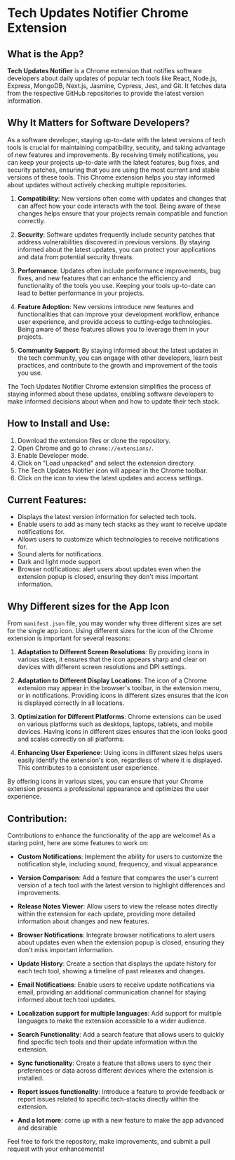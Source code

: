
# Tech Updates Notifier Chrome Extension

## What is the App?
**Tech Updates Notifier** is a Chrome extension that notifies software developers about daily updates of popular tech tools like React, Node.js, Express, MongoDB, Next.js, Jasmine, Cypress, Jest, and Git. It fetches data from the respective GitHub repositories to provide the latest version information. 


## Why It Matters for Software Developers?
As a software developer, staying up-to-date with the latest versions of tech tools is crucial for maintaining compatibility, security, and taking advantage of new features and improvements. By receiving timely notifications, you can keep your projects up-to-date with the latest features, bug fixes, and security patches, ensuring that you are using the most current and stable versions of these tools. This Chrome extension helps you stay informed about updates without actively checking multiple repositories. 

1. **Compatibility**: New versions often come with updates and changes that can affect how your code interacts with the tool. Being aware of these changes helps ensure that your projects remain compatible and function correctly.

2. **Security**: Software updates frequently include security patches that address vulnerabilities discovered in previous versions. By staying informed about the latest updates, you can protect your applications and data from potential security threats.

3. **Performance**: Updates often include performance improvements, bug fixes, and new features that can enhance the efficiency and functionality of the tools you use. Keeping your tools up-to-date can lead to better performance in your projects.

4. **Feature Adoption**: New versions introduce new features and functionalities that can improve your development workflow, enhance user experience, and provide access to cutting-edge technologies. Being aware of these features allows you to leverage them in your projects.

5. **Community Support**: By staying informed about the latest updates in the tech community, you can engage with other developers, learn best practices, and contribute to the growth and improvement of the tools you use.

The Tech Updates Notifier Chrome extension simplifies the process of staying informed about these updates, enabling software developers to make informed decisions about when and how to update their tech stack.

## How to Install and Use:
1. Download the extension files or clone the repository.
2. Open Chrome and go to `chrome://extensions/`.
3. Enable Developer mode.
4. Click on "Load unpacked" and select the extension directory.
5. The Tech Updates Notifier icon will appear in the Chrome toolbar.
6. Click on the icon to view the latest updates and access settings.

## Current Features:
- Displays the latest version information for selected tech tools.
- Enable users to add as many tech stacks as they want to receive update notifications for.
- Allows users to customize which technologies to receive notifications for.
- Sound alerts for notifications.
- Dark and light mode support
- Browser notifications: alert users about updates even when the extension popup is closed, ensuring they don't miss important information.

## Why Different sizes for the App Icon
From `manifest.json` file, you may wonder why three different sizes are set for the single app icon. Using different sizes for the icon of the Chrome extension is important for several reasons:

1. **Adaptation to Different Screen Resolutions**: By providing icons in various sizes, it ensures that the icon appears sharp and clear on devices with different screen resolutions and DPI settings. 

2. **Adaptation to Different Display Locations**: The icon of a Chrome extension may appear in the browser's toolbar, in the extension menu, or in notifications. Providing icons in different sizes ensures that the icon is displayed correctly in all locations.

3. **Optimization for Different Platforms**: Chrome extensions can be used on various platforms such as desktops, laptops, tablets, and mobile devices. Having icons in different sizes ensures that the icon looks good and scales correctly on all platforms.

4. **Enhancing User Experience**: Using icons in different sizes helps users easily identify the extension's icon, regardless of where it is displayed. This contributes to a consistent user experience.


By offering icons in various sizes, you can ensure that your Chrome extension presents a professional appearance and optimizes the user experience.


## Contribution:
Contributions to enhance the functionality of the app are welcome! As a staring point, here are some features to work on:

- **Custom Notifications**: Implement the ability for users to customize the notification style, including sound, frequency, and visual appearance.
  
- **Version Comparison**: Add a feature that compares the user's current version of a tech tool with the latest version to highlight differences and improvements.

- **Release Notes Viewer**: Allow users to view the release notes directly within the extension for each update, providing more detailed information about changes and new features.

- **Browser Notifications**: Integrate browser notifications to alert users about updates even when the extension popup is closed, ensuring they don't miss important information.

- **Update History**: Create a section that displays the update history for each tech tool, showing a timeline of past releases and changes.

- **Email Notifications**: Enable users to receive update notifications via email, providing an additional communication channel for staying informed about tech tool updates.

- **Localization support for multiple languages**: Add support for multiple languages to make the extension accessible to a wider audience. 

- **Search Functionality**: Add a search feature that allows users to quickly find specific tech tools and their update information within the extension.

- **Sync functionality**: Create a feature that allows users to sync their preferences or data across different devices where the extension is installed.

- **Report issues functionality**: Introduce a feature to provide feedback or report issues related to specific tech-stacks directly within the extension.

- **And a lot more**: come up with a new feature to make the app advanced and desirable 

Feel free to fork the repository, make improvements, and submit a pull request with your enhancements!

